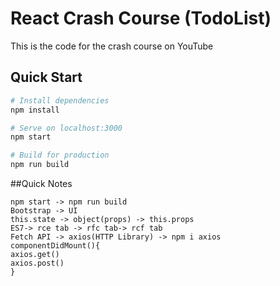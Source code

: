 # React Crash Course (TodoList)

This is the code for the crash course on YouTube

## Quick Start

```bash
# Install dependencies
npm install

# Serve on localhost:3000
npm start

# Build for production
npm run build
```

##Quick Notes
```
npm start -> npm run build
Bootstrap -> UI
this.state -> object(props) -> this.props
ES7-> rce tab -> rfc tab-> rcf tab
Fetch API -> axios(HTTP Library) -> npm i axios
componentDidMount(){
axios.get()
axios.post()
}
```
